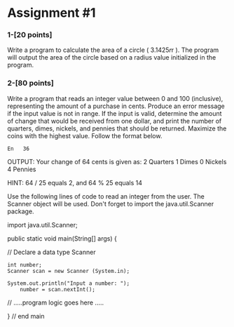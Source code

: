 # Assignment #1

### 1-[20 points] 

Write a program to calculate the area of a circle ( 3.1425*r*r ).  The program will output the area of the circle based on a radius value initialized in the program.

### 2-[80 points]

Write a program that reads an integer value between 0 and 100 (inclusive), representing the amount of a purchase in cents.  Produce an error message if the input value is not in range.  If the input is valid, determine the amount of change that would be received from one dollar, and print the number of quarters, dimes, nickels, and pennies that should be returned.  Maximize the coins with the highest value.
Follow the format below.

	En	 36

OUTPUT:
	Your change of 64 cents is given as:
	  2 Quarters
	  1 Dimes
	  0 Nickels
	  4 Pennies

HINT:  64 / 25 equals 2, and 64 % 25 equals 14

Use the following lines of code to read an integer from the user.  The Scanner object will be used.
Don't forget to import the java.util.Scanner package. 

import java.util.Scanner;

public static void main(String[] args) {

   // Declare a data type Scanner
   
	int number;
	Scanner scan = new Scanner (System.in);

	System.out.println("Input a number: ");
        number = scan.nextInt();

   // .....program logic goes here .....

} // end main
